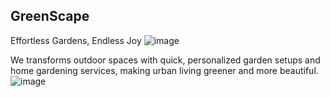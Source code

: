 ## GreenScape
Effortless Gardens, Endless Joy
![image](https://github.com/EnvoLab/.github/assets/118172073/5d2a7e6c-4104-4c6d-aa42-e2c400acda40)

We transforms outdoor spaces with quick, personalized garden setups and home gardening services, making urban living greener and more beautiful.
![image](https://github.com/EnvoLab/.github/assets/118172073/8e5cb16b-db73-4406-9bc6-3fca3354757f)
